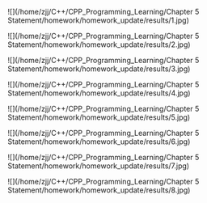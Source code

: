 ![](/home/zjj/C++/CPP_Programming_Learning/Chapter 5 Statement/homework/homework_update/results/1.jpg)

![](/home/zjj/C++/CPP_Programming_Learning/Chapter 5 Statement/homework/homework_update/results/2.jpg)

![](/home/zjj/C++/CPP_Programming_Learning/Chapter 5 Statement/homework/homework_update/results/3.jpg)

![](/home/zjj/C++/CPP_Programming_Learning/Chapter 5 Statement/homework/homework_update/results/4.jpg)

![](/home/zjj/C++/CPP_Programming_Learning/Chapter 5 Statement/homework/homework_update/results/5.jpg)

![](/home/zjj/C++/CPP_Programming_Learning/Chapter 5 Statement/homework/homework_update/results/6.jpg)

![](/home/zjj/C++/CPP_Programming_Learning/Chapter 5 Statement/homework/homework_update/results/7.jpg)

![](/home/zjj/C++/CPP_Programming_Learning/Chapter 5 Statement/homework/homework_update/results/8.jpg)